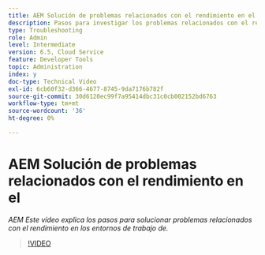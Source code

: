 ```yaml
---
title: AEM Solución de problemas relacionados con el rendimiento en el
description: Pasos para investigar los problemas relacionados con el rendimiento
type: Troubleshooting
role: Admin
level: Intermediate
version: 6.5, Cloud Service
feature: Developer Tools
topic: Administration
index: y
doc-type: Technical Video
exl-id: 6cb60f32-d366-4677-8745-9da7176b782f
source-git-commit: 30d6120ec99f7a95414dbc31c0cb002152bd6763
workflow-type: tm+mt
source-wordcount: '36'
ht-degree: 0%

---
```


# AEM Solución de problemas relacionados con el rendimiento en el

*AEM Este vídeo explica los pasos para solucionar problemas relacionados con el rendimiento en los entornos de trabajo de.*

>[!VIDEO](https://video.tv.adobe.com/v/335472?quality=12&learn=on)

